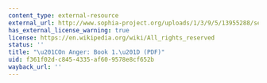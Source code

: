 ```yaml
---
content_type: external-resource
external_url: http://www.sophia-project.org/uploads/1/3/9/5/13955288/seneca_anger.pdf
has_external_license_warning: true
license: https://en.wikipedia.org/wiki/All_rights_reserved
status: ''
title: "\u201COn Anger: Book 1.\u201D (PDF)"
uid: f361f02d-c845-4335-af60-9578e8cf652b
wayback_url: ''
---
```

